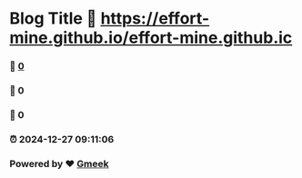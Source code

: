 # Blog Title :link: https://effort-mine.github.io/effort-mine.github.ic 
### :page_facing_up: [0](https://effort-mine.github.io/effort-mine.github.ic/tag.html) 
### :speech_balloon: 0 
### :hibiscus: 0 
### :alarm_clock: 2024-12-27 09:11:06 
### Powered by :heart: [Gmeek](https://github.com/Meekdai/Gmeek)

